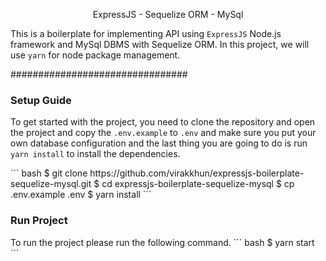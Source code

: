<p align="center"> ExpressJS - Sequelize ORM - MySql </p>

<p align="start">
  This is a boilerplate for implementing API using <code>ExpressJS</code> Node.js framework and MySql DBMS
  with Sequelize ORM. In this project, we will use <code>yarn</code> for node package management.
</p>

################################
### Setup Guide
<p>
  To get started with the project, you need to clone the repository and open the project and copy the <code>.env.example</code> to 
  <code>.env</code> and make sure you put your own database configuration and the last thing you are going to do is run <code>yarn install</code> to install the dependencies.

</p>
``` bash
$ git clone https://github.com/virakkhun/expressjs-boilerplate-sequelize-mysql.git
$ cd expressjs-boilerplate-sequelize-mysql
$ cp .env.example .env
$ yarn install
```

### Run Project
<p>To run the project please run the following command.
``` bash
$ yarn start 
```
